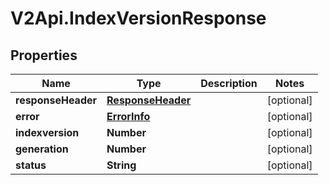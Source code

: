 # V2Api.IndexVersionResponse

## Properties

Name | Type | Description | Notes
------------ | ------------- | ------------- | -------------
**responseHeader** | [**ResponseHeader**](ResponseHeader.md) |  | [optional] 
**error** | [**ErrorInfo**](ErrorInfo.md) |  | [optional] 
**indexversion** | **Number** |  | [optional] 
**generation** | **Number** |  | [optional] 
**status** | **String** |  | [optional] 


